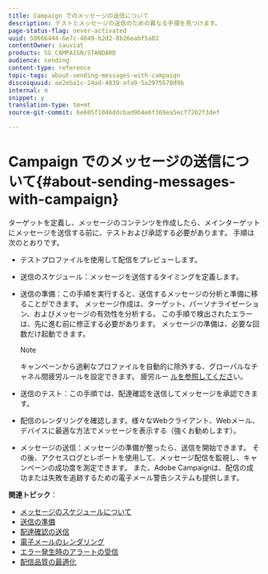 ```yaml
---
title: Campaign でのメッセージの送信について
description: テストとメッセージの送信のための異なる手順を見つけます。
page-status-flag: never-activated
uuid: 58666444-6e7c-4049-b2d2-8b26eabf5a82
contentOwner: sauviat
products: SG_CAMPAIGN/STANDARD
audience: sending
content-type: reference
topic-tags: about-sending-messages-with-campaign
discoiquuid: ae2eba1c-24ad-4839-afa9-5a2975570d9b
internal: n
snippet: y
translation-type: tm+mt
source-git-commit: 6e605f1046ddcbad9b4e6f369ea5ecf7202f3def

---
```



# Campaign でのメッセージの送信について{#about-sending-messages-with-campaign}

ターゲットを定義し、メッセージのコンテンツを作成したら、メインターゲットにメッセージを送信する前に、テストおよび承認する必要があります。 手順は次のとおりです。

* テストプロファイルを使用して配信をプレビューします。
* 送信のスケジュール：メッセージを送信するタイミングを定義します。
* 送信の準備：この手順を実行すると、送信するメッセージの分析と準備に移ることができます。 メッセージ作成は、ターゲット、パーソナライゼーション、およびメッセージの有効性を分析する。 この手順で検出されたエラーは、先に進む前に修正する必要があります。 メッセージの準備は、必要な回数だけ起動できます。

   >[!NOTE]
   >
   >キャンペーンから過剰なプロファイルを自動的に除外する、グローバルなチャネル間疲労ルールを設定できます。 疲労ルー [ルを参照してくださ](../../administration/using/fatigue-rules.md)い。

* 送信のテスト：この手順では、配達確認を送信してメッセージを承認できます。
* 配信のレンダリングを確認します。様々なWebクライアント、Webメール、デバイスに最適な方法でメッセージを表示する（強くお勧めします）。
* メッセージの送信：メッセージの準備が整ったら、送信を開始できます。 その後、アクセスログとレポートを使用して、メッセージ配信を監視し、キャンペーンの成功度を測定できます。 また、Adobe Campaignは、配信の成功または失敗を追跡するための電子メール警告システムも提供します。

**関連トピック**：

* [メッセージのスケジュールについて](../../sending/using/about-scheduling-messages.md)
* [送信の準備](../../sending/using/preparing-the-send.md)
* [配達確認の送信](../../sending/using/sending-proofs.md)
* [電子メールのレンダリング](../../sending/using/email-rendering.md)
* [エラー発生時のアラートの受信](../../sending/using/receiving-alerts-when-failures-happen.md)
* [配信品質の最適化](../../sending/using/about-deliverability.md)
